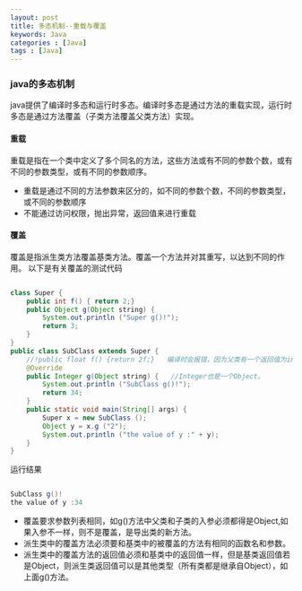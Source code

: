 ```yaml
---
layout: post
title: 多态机制--重载与覆盖
keywords: Java
categories : [Java]
tags : [Java]
---
```

### java的多态机制

java提供了编译时多态和运行时多态。编译时多态是通过方法的重载实现，运行时多态是通过方法覆盖（子类方法覆盖父类方法）实现。

#### 重载

重载是指在一个类中定义了多个同名的方法，这些方法或有不同的参数个数，或有不同的参数类型，或有不同的参数顺序。

* 重载是通过不同的方法参数来区分的，如不同的参数个数，不同的参数类型，或不同的参数顺序
* 不能通过访问权限，抛出异常，返回值来进行重载

#### 覆盖

覆盖是指派生类方法覆盖基类方法。覆盖一个方法并对其重写，以达到不同的作用。
以下是有关覆盖的测试代码

```java

class Super {
    public int f() { return 2;}
    public Object g(Object string) {
        System.out.println ("Super g()!");
        return 3;
    }
}
public class SubClass extends Super {
    //!public float f() {return 2f;}   编译时会报错，因为父类有一个返回值为int的f()方法，而导出类是返回值为float的f()方法，即返回值不明确。
    @Override
    public Integer g(Object string) {   //Integer也是一个Object。
        System.out.println ("SubClass g()!");
        return 34;
    }
    public static void main(String[] args) {
        Super x = new SubClass ();
        Object y = x.g ("2");
        System.out.println ("the value of y :" + y);
    }
}

```

运行结果

```java

SubClass g()!
the value of y :34

```

* 覆盖要求参数列表相同，如g()方法中父类和子类的入参必须都得是Object,如果入参不一样，则不是覆盖，是导出类的新方法。
* 派生类中的覆盖方法必须要和基类中的被覆盖的方法有相同的函数名和参数。
* 派生类中的覆盖方法的返回值必须和基类中的返回值一样，但是基类返回值若是Object，则派生类返回值可以是其他类型（所有类都是继承自Object），如上面g()方法。
